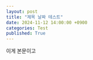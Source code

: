 ```yaml
---
layout: post
title: "제목 날짜 테스트"
date: 2024-11-12 14:00:00 +0900
categories: Test
published: True
---
```


이게 본문이고
